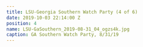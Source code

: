 ```yaml
---
title: LSU-Georgia Southern Watch Party (4 of 6)
date: 2019-10-03 22:14:00 Z
position: 4
name: LSU-GaSouthern_2019-08-31_04_ogzs4k.jpg
caption: GA Southern Watch Party, 8/31/19
---
```


